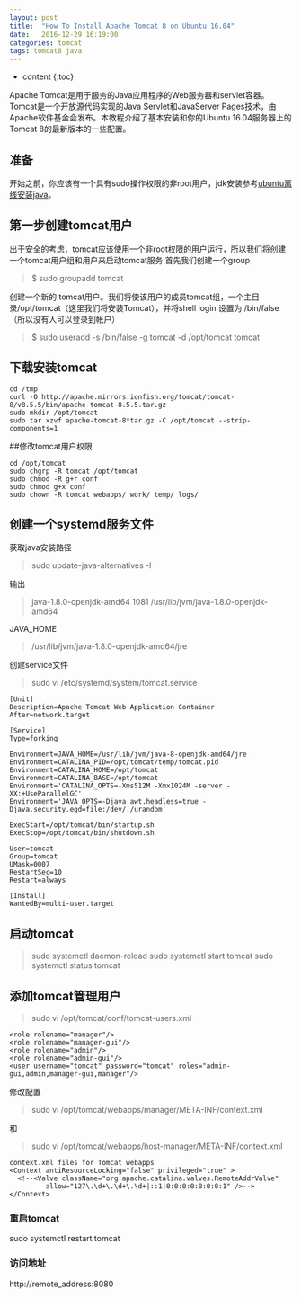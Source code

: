 ```yaml
---
layout: post
title:  "How To Install Apache Tomcat 8 on Ubuntu 16.04"
date:   2016-12-29 16:19:00
categories: tomcat
tags: tomcat8 java
---
```


* content
{:toc}

Apache Tomcat是用于服务的Java应用程序的Web服务器和servlet容器。Tomcat是一个开放源代码实现的Java Servlet和JavaServer Pages技术，由Apache软件基金会发布。本教程介绍了基本安装和你的Ubuntu 16.04服务器上的Tomcat 8的最新版本的一些配置。





## 准备

开始之前，你应该有一个具有sudo操作权限的非root用户，jdk安装参考[ubuntu离线安装java](https://imevis.github.io/2016/12/21/ubuntu-install-java-offline/)。

## 第一步创建tomcat用户
出于安全的考虑，tomcat应该使用一个非root权限的用户运行，所以我们将创建一个tomcat用户组和用户来启动tomcat服务
首先我们创建一个group

>$ sudo groupadd tomcat

创建一个新的 tomcat用户。我们将使该用户的成员tomcat组，一个主目录/opt/tomcat（这里我们将安装Tomcat），并将shell login 设置为 /bin/false（所以没有人可以登录到帐户）

>$ sudo useradd -s /bin/false -g tomcat -d /opt/tomcat tomcat

## 下载安装tomcat

```
cd /tmp
curl -O http://apache.mirrors.ionfish.org/tomcat/tomcat-8/v8.5.5/bin/apache-tomcat-8.5.5.tar.gz
sudo mkdir /opt/tomcat
sudo tar xzvf apache-tomcat-8*tar.gz -C /opt/tomcat --strip-components=1
```
##修改tomcat用户权限
```
cd /opt/tomcat
sudo chgrp -R tomcat /opt/tomcat
sudo chmod -R g+r conf
sudo chmod g+x conf
sudo chown -R tomcat webapps/ work/ temp/ logs/
```

## 创建一个systemd服务文件

获取java安装路径
>sudo update-java-alternatives -l

输出
>java-1.8.0-openjdk-amd64       1081       /usr/lib/jvm/java-1.8.0-openjdk-amd64

JAVA_HOME
>/usr/lib/jvm/java-1.8.0-openjdk-amd64/jre

创建service文件
>sudo vi /etc/systemd/system/tomcat.service

```
[Unit]
Description=Apache Tomcat Web Application Container
After=network.target

[Service]
Type=forking

Environment=JAVA_HOME=/usr/lib/jvm/java-8-openjdk-amd64/jre
Environment=CATALINA_PID=/opt/tomcat/temp/tomcat.pid
Environment=CATALINA_HOME=/opt/tomcat
Environment=CATALINA_BASE=/opt/tomcat
Environment='CATALINA_OPTS=-Xms512M -Xmx1024M -server -XX:+UseParallelGC'
Environment='JAVA_OPTS=-Djava.awt.headless=true -Djava.security.egd=file:/dev/./urandom'

ExecStart=/opt/tomcat/bin/startup.sh
ExecStop=/opt/tomcat/bin/shutdown.sh

User=tomcat
Group=tomcat
UMask=0007
RestartSec=10
Restart=always

[Install]
WantedBy=multi-user.target
```

## 启动tomcat
>sudo systemctl daemon-reload
>sudo systemctl start tomcat
>sudo systemctl status tomcat

## 添加tomcat管理用户
>sudo vi /opt/tomcat/conf/tomcat-users.xml

```
<role rolename="manager"/>
<role rolename="manager-gui"/>
<role rolename="admin"/>
<role rolename="admin-gui"/>
<user username="tomcat" password="tomcat" roles="admin-gui,admin,manager-gui,manager"/>
```

修改配置

>sudo vi /opt/tomcat/webapps/manager/META-INF/context.xml

和

>sudo vi /opt/tomcat/webapps/host-manager/META-INF/context.xml

```
context.xml files for Tomcat webapps
<Context antiResourceLocking="false" privileged="true" >
  <!--<Valve className="org.apache.catalina.valves.RemoteAddrValve"
         allow="127\.\d+\.\d+\.\d+|::1|0:0:0:0:0:0:0:1" />-->
</Context>
```
 ### 重启tomcat
sudo systemctl restart tomcat

### 访问地址
http://remote_address:8080